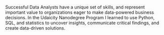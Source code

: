 Successful Data Analysts have a unique set of skills, and represent important value to organizations eager to make data-powered business decisions. In the Udaicity Nanodegree Program I learned to use Python, SQL, and statistics to uncover insights, communicate critical findings, and create data-driven solutions. 
